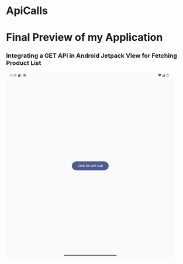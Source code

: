 # ApiCalls
# Final Preview of my Application

### Integrating a GET API in Android Jetpack View for Fetching Product List
<img src="ApiTest/apiss1.png" alt="Initial Appearance" width="460" height="510">

